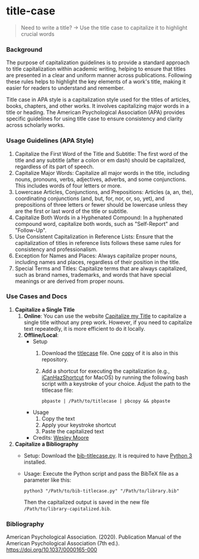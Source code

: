# title-case

> Need to write a title? → Use the title case to capitalize it to highlight crucial words

### Background

The purpose of capitalization guidelines is to provide a standard approach to title capitalization within academic writing, helping to ensure that titles are presented in a clear and uniform manner across publications. Following these rules helps to highlight the key elements of a work's title, making it easier for readers to understand and remember.

Title case in APA style is a capitalization style used for the titles of articles, books, chapters, and other works. It involves capitalizing major words in a title or heading. The American Psychological Association (APA) provides specific guidelines for using title case to ensure consistency and clarity across scholarly works. 

### Usage Guidelines (APA Style)
1. Capitalize the First Word of the Title and Subtitle: The first word of the title and any subtitle (after a colon or em dash) should be capitalized, regardless of its part of speech.
2. Capitalize Major Words: Capitalize all major words in the title, including nouns, pronouns, verbs, adjectives, adverbs, and some conjunctions. This includes words of four letters or more.
3. Lowercase Articles, Conjunctions, and Prepositions: Articles (a, an, the), coordinating conjunctions (and, but, for, nor, or, so, yet), and prepositions of three letters or fewer should be lowercase unless they are the first or last word of the title or subtitle.
4. Capitalize Both Words in a Hyphenated Compound: In a hyphenated compound word, capitalize both words, such as "Self-Report" and "Follow-Up".
5. Use Consistent Capitalization in Reference Lists: Ensure that the capitalization of titles in reference lists follows these same rules for consistency and professionalism.
6. Exception for Names and Places: Always capitalize proper nouns, including names and places, regardless of their position in the title.
7. Special Terms and Titles: Capitalize terms that are always capitalized, such as brand names, trademarks, and words that have special meanings or are derived from proper nouns.

### Use Cases and Docs
1. **Capitalize a Single Title**
    1. **Online**: You can use the website [Capitalize my Title](https://capitalizemytitle.com/#APAStyle) to capitalize a single title without any prep work. However, if you need to capitalize text repeatedly, it is more efficient to do it locally. 
    2. **Offline/Local**: 
        - Setup 
            1. Download the [titlecase](https://releases.wezm.net/titlecase/1.1.0/titlecase-1.1.0-x86_64-apple-darwin.tar.gz) file. One [copy](https://github.com/lgiesen/title-case/blob/main/titlecase) of it is also in this repository.
            2. Add a shortcut for executing the capitalization (e.g., [iCanHazShortcut](https://github.com/deseven/iCanHazShortcut/releases/download/1.3.0/ichs.dmg) for MacOS) by running the following bash script with a keystroke of your choice. Adjust the path to the titlecase file:

                `pbpaste | /Path/to/titlecase | pbcopy && pbpaste`
        - Usage
            1. Copy the text
            2. Apply your keystroke shortcut
            3. Paste the capitalized text
        - Credits: [Wesley Moore](https://github.com/wezm/titlecase?tab=readme-ov-file)
2. **Capitalize a Bibliography**
    - Setup: Download the [bib-titlecase.py](https://github.com/lgiesen/title-case/blob/main/bib-titlecase.py). It is required to have [Python 3](https://www.python.org/downloads/) installed.
    - Usage: Execute the Python script and pass the BibTeX file as a parameter like this:

        `python3 "/Path/to/bib-titlecase.py" "/Path/to/library.bib"`
        
        Then the capitalized output is saved in the new file `/Path/to/library-capitalized.bib`. 

### Bibliography

American Psychological Association. (2020). Publication Manual of the American Psychological Association (7th ed.). https://doi.org/10.1037/0000165-000